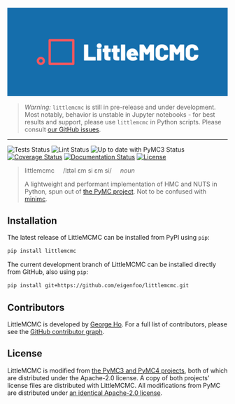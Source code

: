 <p align="center"><img src="docs/_static/logo/default-cropped.png"></p>

> *Warning:* `littlemcmc` is still in pre-release and under development. Most notably,
> behavior is unstable in Jupyter notebooks - for best results and support, please use
> `littlemcmc` in Python scripts. Please consult [our GitHub
> issues](https://github.com/eigenfoo/littlemcmc/issues).

---

![Tests Status](https://github.com/eigenfoo/littlemcmc/workflows/tests/badge.svg)
![Lint Status](https://github.com/eigenfoo/littlemcmc/workflows/lint/badge.svg)
![Up to date with PyMC3 Status](https://github.com/eigenfoo/littlemcmc/workflows/even-with-pymc3/badge.svg)
[![Coverage Status](https://codecov.io/gh/eigenfoo/littlemcmc/branch/master/graph/badge.svg)](https://codecov.io/gh/eigenfoo/littlemcmc)
[![Documentation Status](https://readthedocs.org/projects/littlemcmc/badge/?version=latest)](https://littlemcmc.readthedocs.io/en/latest/?badge=latest)
[![License](https://img.shields.io/github/license/eigenfoo/littlemcmc)](https://github.com/eigenfoo/littlemcmc/blob/master/LICENSE.littlemcmc.txt)

> littlemcmc &nbsp; &nbsp; /lɪtəl ɛm si ɛm si/ &nbsp; &nbsp; _noun_
>
> A lightweight and performant implementation of HMC and NUTS in Python, spun
> out of [the PyMC project](https://github.com/pymc-devs). Not to be confused
> with [minimc](https://github.com/ColCarroll/minimc).

## Installation

The latest release of LittleMCMC can be installed from PyPI using `pip`:

```bash
pip install littlemcmc
```

The current development branch of LittleMCMC can be installed directly from
GitHub, also using `pip`:

```bash
pip install git+https://github.com/eigenfoo/littlemcmc.git
```

## Contributors

LittleMCMC is developed by [George Ho](https://eigenfoo.xyz/). For a full list
of contributors, please see the [GitHub contributor
graph](https://github.com/eigenfoo/littlemcmc/graphs/contributors).

## License

LittleMCMC is modified from [the PyMC3 and PyMC4
projects](https://github.com/pymc-devs/), both of which are distributed under
the Apache-2.0 license. A copy of both projects' license files are distributed
with LittleMCMC. All modifications from PyMC are distributed under [an identical
Apache-2.0 license](https://github.com/eigenfoo/littlemcmc/blob/master/LICENSE).
